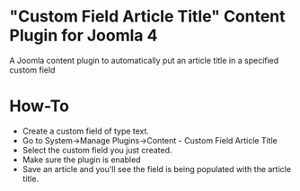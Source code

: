 # "Custom Field Article Title" Content Plugin for Joomla 4
A Joomla content plugin to automatically put an article title in a specified custom field

# How-To
- Create a custom field of type text.
- Go to System->Manage Plugins->Content - Custom Field Article Title
- Select the custom field you just created.
- Make sure the plugin is enabled
- Save an article and you'll see the field is being populated with the article title.
